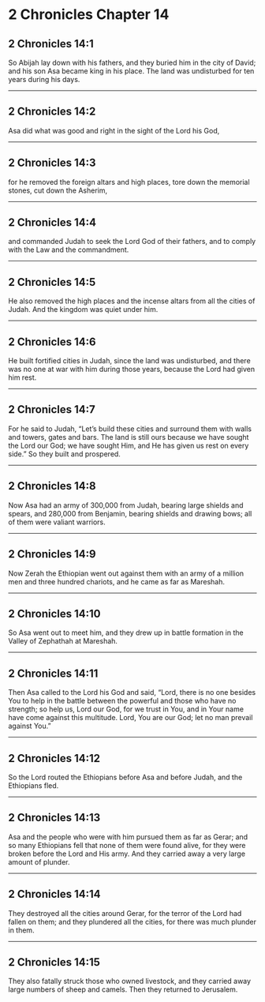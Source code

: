 # 2 Chronicles Chapter 14

## 2 Chronicles 14:1

So Abijah lay down with his fathers, and they buried him in the city of David; and his son Asa became king in his place. The land was undisturbed for ten years during his days.

---

## 2 Chronicles 14:2

Asa did what was good and right in the sight of the Lord his God,

---

## 2 Chronicles 14:3

for he removed the foreign altars and high places, tore down the memorial stones, cut down the Asherim,

---

## 2 Chronicles 14:4

and commanded Judah to seek the Lord God of their fathers, and to comply with the Law and the commandment.

---

## 2 Chronicles 14:5

He also removed the high places and the incense altars from all the cities of Judah. And the kingdom was quiet under him.

---

## 2 Chronicles 14:6

He built fortified cities in Judah, since the land was undisturbed, and there was no one at war with him during those years, because the Lord had given him rest.

---

## 2 Chronicles 14:7

For he said to Judah, “Let’s build these cities and surround them with walls and towers, gates and bars. The land is still ours because we have sought the Lord our God; we have sought Him, and He has given us rest on every side.” So they built and prospered.

---

## 2 Chronicles 14:8

Now Asa had an army of 300,000 from Judah, bearing large shields and spears, and 280,000 from Benjamin, bearing shields and drawing bows; all of them were valiant warriors.

---

## 2 Chronicles 14:9

Now Zerah the Ethiopian went out against them with an army of a million men and three hundred chariots, and he came as far as Mareshah.

---

## 2 Chronicles 14:10

So Asa went out to meet him, and they drew up in battle formation in the Valley of Zephathah at Mareshah.

---

## 2 Chronicles 14:11

Then Asa called to the Lord his God and said, “Lord, there is no one besides You to help in the battle between the powerful and those who have no strength; so help us, Lord our God, for we trust in You, and in Your name have come against this multitude. Lord, You are our God; let no man prevail against You.”

---

## 2 Chronicles 14:12

So the Lord routed the Ethiopians before Asa and before Judah, and the Ethiopians fled.

---

## 2 Chronicles 14:13

Asa and the people who were with him pursued them as far as Gerar; and so many Ethiopians fell that none of them were found alive, for they were broken before the Lord and His army. And they carried away a very large amount of plunder.

---

## 2 Chronicles 14:14

They destroyed all the cities around Gerar, for the terror of the Lord had fallen on them; and they plundered all the cities, for there was much plunder in them.

---

## 2 Chronicles 14:15

They also fatally struck those who owned livestock, and they carried away large numbers of sheep and camels. Then they returned to Jerusalem.

